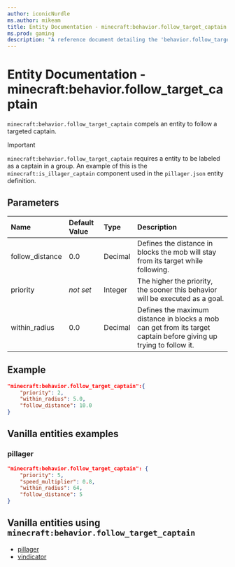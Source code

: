 ```yaml
---
author: iconicNurdle
ms.author: mikeam
title: Entity Documentation - minecraft:behavior.follow_target_captain
ms.prod: gaming
description: "A reference document detailing the 'behavior.follow_target_captain' entity goal"
---
```


# Entity Documentation - minecraft:behavior.follow_target_captain

`minecraft:behavior.follow_target_captain` compels an entity to follow a targeted captain.

>[!IMPORTANT]
> `minecraft:behavior.follow_target_captain` requires a entity to be labeled as a captain in a group. An example of this is the `minecraft:is_illager_captain` component used in the `pillager.json` entity definition.

## Parameters

|Name |Default Value  |Type  |Description  |
|:----------|:----------|:----------|:----------|
|follow_distance| 0.0| Decimal| Defines the distance in blocks the mob will stay from its target while following. |
|priority|*not set*|Integer|The higher the priority, the sooner this behavior will be executed as a goal.|
|within_radius| 0.0| Decimal| Defines the maximum distance in blocks a mob can get from its target captain before giving up trying to follow it. |

## Example

```json
"minecraft:behavior.follow_target_captain":{
    "priority": 2,
    "within_radius": 5.0,
    "follow_distance": 10.0
}
```

## Vanilla entities examples

### pillager

```json
"minecraft:behavior.follow_target_captain": {
    "priority": 5,
    "speed_multiplier": 0.8,
    "within_radius": 64,
    "follow_distance": 5
}
```

## Vanilla entities using `minecraft:behavior.follow_target_captain`

- [pillager](../../../../Source/VanillaBehaviorPack_Snippets/entities/pillager.md)
- [vindicator](../../../../Source/VanillaBehaviorPack_Snippets/entities/vindicator.md)

